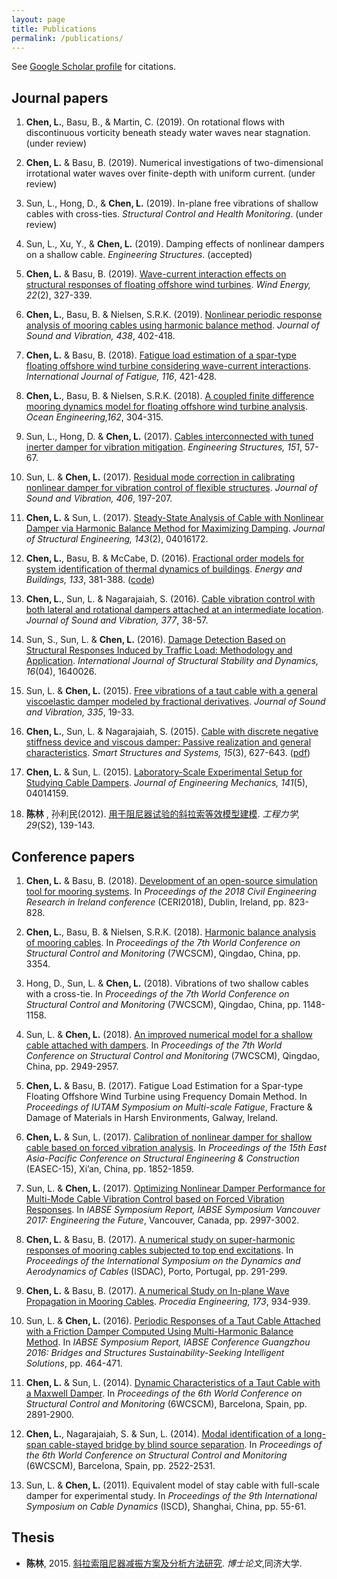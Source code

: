```yaml
---
layout: page
title: Publications
permalink: /publications/
---
```


See [Google Scholar profile](https://scholar.google.com/citations?user=X5-zCpEAAAAJ&hl=en) for citations.


## Journal papers
1. __Chen, L.__, Basu, B., & Martin, C. (2019). On rotational flows with discontinuous vorticity beneath steady water waves near stagnation. (under review)

1. __Chen, L.__ & Basu, B. (2019). Numerical investigations of two-dimensional irrotational water waves over finite-depth with uniform current. (under review)

1. Sun, L., Hong, D., & __Chen, L.__ (2019). In-plane free vibrations of shallow cables with cross-ties. _Structural Control and Health Monitoring_. (under review)

1. Sun, L., Xu, Y., & __Chen, L.__ (2019). Damping effects of nonlinear dampers on a shallow cable. _Engineering Structures_. (accepted)

1. __Chen, L.__ & Basu, B. (2019). [Wave-current interaction effects on structural responses of floating offshore wind turbines](https://onlinelibrary.wiley.com/doi/full/10.1002/we.2288). _Wind Energy, 22_(2), 327-339.

1. __Chen, L.__, Basu, B. & Nielsen, S.R.K. (2019). [Nonlinear periodic response analysis of mooring cables using harmonic balance method](https://www.sciencedirect.com/science/article/pii/S0022460X18306126). _Journal of Sound and Vibration, 438_, 402-418.

1. __Chen, L.__ & Basu, B. (2018). [Fatigue load estimation of a spar-type floating offshore wind turbine considering wave-current interactions](https://doi.org/10.1016/j.ijfatigue.2018.06.002). _International Journal of Fatigue, 116_, 421-428.

1. __Chen, L.__, Basu, B. & Nielsen, S.R.K. (2018). [A coupled finite difference mooring dynamics model for floating offshore wind turbine analysis](https://www.sciencedirect.com/science/article/pii/S0029801818307005). _Ocean Engineering,162_, 304-315.

1. Sun, L., Hong, D. & __Chen, L.__ (2017). [Cables interconnected with tuned inerter damper for vibration mitigation](https://www.sciencedirect.com/science/article/pii/S0141029617300743). _Engineering Structures, 151_, 57-67.

1. Sun, L. & __Chen, L.__ (2017). [Residual mode correction in calibrating nonlinear damper for vibration control of flexible structures](http://www.sciencedirect.com/science/article/pii/S0022460X17304819). _Journal of Sound and Vibration, 406_, 197-207.

1. __Chen, L.__ & Sun, L. (2017). [Steady-State Analysis of Cable with Nonlinear Damper via Harmonic Balance Method for Maximizing Damping](http://ascelibrary.org/doi/abs/10.1061/(ASCE)ST.1943-541X.0001645). _Journal of Structural Engineering, 143_(2), 04016172.

1. __Chen, L.__, Basu, B. & McCabe, D. (2016). [Fractional order models for system identification of thermal dynamics of buildings](http://www.sciencedirect.com/science/article/pii/S0378778816308064). _Energy and Buildings, 133_, 381-388. ([code](https://github.com/chen-lin/farx))

1. __Chen, L.__, Sun, L. & Nagarajaiah, S. (2016). [Cable vibration control with both lateral and rotational dampers attached at an intermediate location](http://www.sciencedirect.com/science/article/pii/S0022460X16300815). _Journal of Sound and Vibration, 377_, 38-57.

1. Sun, S., Sun, L. & __Chen, L.__ (2016). [Damage Detection Based on Structural Responses Induced by Traffic Load: Methodology and Application](http://dx.doi.org/10.1142/S0219455416400265). _International Journal of Structural Stability and Dynamics, 16_(04), 1640026.

1. Sun, L. & __Chen, L.__ (2015). [Free vibrations of a taut cable with a general viscoelastic damper modeled by fractional derivatives](http://www.sciencedirect.com/science/article/pii/S0022460X14007469). _Journal of Sound and Vibration, 335_, 19-33.

1. __Chen, L.__, Sun, L. & Nagarajaiah, S. (2015). [Cable with discrete negative stiffness device and viscous damper: Passive realization and general characteristics](http://www.koreascience.or.kr/article/ArticleFullRecord.jsp?cn=KJKHFZ_2015_v15n3_627). _Smart Structures and Systems, 15_(3), 627-643. ([pdf](https://www.researchgate.net/profile/Satish_Nagarajaiah/publication/275237636_Cable_with_discrete_negative_stiffness_device_and_viscous_damper_Passive_realization_and_general_characteristics/links/55823e5808aeab1e4666e64d/Cable-with-discrete-negative-stiffness-device-and-viscous-damper-Passive-realization-and-general-characteristics.pdf))

1. __Chen, L.__ & Sun, L. (2015). [Laboratory-Scale Experimental Setup for Studying Cable Dampers](http://ascelibrary.org/doi/abs/10.1061/(ASCE)EM.1943-7889.0000878). _Journal of Engineering Mechanics, 141_(5), 04014159.

1. __陈林__ , 孙利民(2012). [用于阻尼器试验的斜拉索等效模型建模](http://engineeringmechanics.cn/CN/volumn/volumn_199.shtml). _工程力学, 29_(S2), 139-143.

## Conference papers

1. __Chen, L.__ & Basu, B. (2018). [Development of an open-source simulation tool for mooring systems](https://www.researchgate.net/publication/327424791_Development_of_an_open-source_simulation_tool_for_mooring_systems). In _Proceedings of the 2018 Civil Engineering Research in Ireland conference_ (CERI2018), Dublin, Ireland, pp. 823-828.

1. __Chen, L.__, Basu, B. & Nielsen, S.R.K. (2018). [Harmonic balance analysis of mooring cables](https://www.researchgate.net/publication/326647353_Harmonic_balance_analysis_of_mooring_cables). In _Proceedings of the 7th World Conference on Structural Control and Monitoring_ (7WCSCM), Qingdao, China, pp. 3354.

1. Hong, D., Sun, L. & __Chen, L.__ (2018). Vibrations of two shallow cables with a cross-tie. In _Proceedings of the 7th World Conference on Structural Control and Monitoring_ (7WCSCM), Qingdao, China, pp. 1148-1158.

1. Sun, L. & __Chen, L.__ (2018). [An improved numerical model for a shallow cable attached with dampers](https://www.researchgate.net/publication/326647643_An_improved_numerical_model_for_a_shallow_cable_attached_with_dampers?_sg=FxiKwEZJuFTa_q__Z8Ozm36KqP1bphTFcK8ysXR2JUQMy4w7efTNqTy7T_pifImaGtu6C4ig8lL4ywygHDo3xbVJRDLJJ5I_B1WKGy9M.UKpekCi3D7ZzzkGIZzSVGmnK_8hltdgIyMxO0MMD8mAsO7LjFFVXpmAcQbTn9WtV_99LAuy-QpZEhS1JLdt7ww). In _Proceedings of the 7th World Conference on Structural Control and Monitoring_ (7WCSCM), Qingdao, China, pp. 2949-2957.

1. __Chen, L.__ & Basu, B. (2017). Fatigue Load Estimation for a Spar-type Floating Offshore Wind Turbine using Frequency Domain Method. In _Proceedings of IUTAM Symposium on Multi-scale Fatigue_, Fracture & Damage of Materials in Harsh Environments, Galway, Ireland.

1. __Chen, L.__ & Sun, L. (2017). [Calibration of nonlinear damper for shallow cable based on forced vibration analysis](https://www.researchgate.net/profile/Lin_Chen96/publication/320554603_Calibration_of_nonlinear_damper_for_shallow_cable_based_on_forced_vibration_analysis/links/59ec525c0f7e9bfdeb705cbf/Calibration-of-nonlinear-damper-for-shallow-cable-based-on-forced-vibration-analysis.pdf). In _Proceedings of the 15th East Asia-Pacific Conference on Structural Engineering & Construction_ (EASEC-15), Xi’an, China, pp. 1852-1859.

1. Sun, L. & __Chen, L.__ (2017). [Optimizing Nonlinear Damper Performance for Multi-Mode Cable Vibration Control based on Forced Vibration Responses](http://www.ingentaconnect.com/contentone/iabse/report/2017/00000109/00000013/art00005). In _IABSE Symposium Report, IABSE Symposium Vancouver 2017: Engineering the Future_, Vancouver, Canada, pp. 2997-3002.

1. __Chen, L.__ & Basu, B. (2017). [A numerical study on super-harmonic responses of mooring cables subjected to top end excitations](https://www.researchgate.net/publication/320741571_A_numerical_study_on_super-harmonic_responses_of_mooring_cables_subjected_to_top_end_excitations). In _Proceedings of  the International Symposium on the Dynamics and Aerodynamics of Cables_ (ISDAC), Porto, Portugal, pp. 291-299.

1. __Chen, L.__ & Basu, B. (2017). [A numerical Study on In-plane Wave Propagation in Mooring Cables](https://doi.org/10.1016/j.proeng.2016.12.146). _Procedia Engineering, 173_, 934-939.

1. Sun, L. & __Chen, L.__ (2016). [Periodic Responses of a Taut Cable Attached with a Friction Damper Computed Using Multi-Harmonic Balance Method](http://www.ingentaconnect.com/contentone/iabse/report/2016/00000106/00000009/art00006). In _IABSE Symposium Report, IABSE Conference Guangzhou 2016: Bridges and Structures Sustainability-Seeking Intelligent Solutions_, pp. 464-471.

1. __Chen, L.__ & Sun, L. (2014). [Dynamic Characteristics of a Taut Cable with a Maxwell Damper](https://www.researchgate.net/publication/281550889_Dynamic_Characteristics_of_a_Taut_Cable_with_a_Maxwell_Damper). In _Proceedings of the 6th World Conference on Structural Control and Monitoring_ (6WCSCM), Barcelona, Spain, pp. 2891-2900.

1. __Chen, L.__, Nagarajaiah, S. & Sun, L. (2014). [Modal identification of a long-span cable-stayed bridge by blind source separation](https://www.researchgate.net/profile/Lin_Chen96/publication/281551121_Modal_Identification_of_a_Long-span_Cable-stayed_Bridge_by_Blind_Source_Separation/links/55ed688108aeb6516268da33.pdf). In _Proceedings of the 6th World Conference on Structural Control and Monitoring_ (6WCSCM), Barcelona, Spain, pp. 2522-2531.

1. Sun, L. & __Chen, L.__ (2011). Equivalent model of stay cable with full-scale damper for experimental study. In _Proceedings of the 9th International Symposium on Cable Dynamics_ (ISCD), Shanghai, China, pp. 55-61.

## Thesis

- __陈林__, 2015. [斜拉索阻尼器减振方案及分析方法研究](https://www.researchgate.net/publication/318760977_xielasuozuniqijianzhenfanganjifenxifangfayanjiu). _博士论文_,同济大学.
